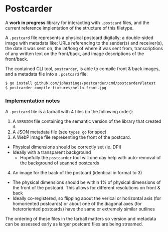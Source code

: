 # Postcarder

A **work in progress** library for interacting with `.postcard` files, and the current reference implentation of the structure of this filetype.

A `.postcard` file represents a physical postcard digitally; a double-sided image with metadata like: URLs referencing to the sender(s) and receiver(s), the date it was sent on, the lat/long of where it was sent from, transcriptions of any written text on the front/back, and image descriptions of the front/back.

The contained CLI tool, `postcarder`, is able to compile front & back images, and a metadata file into a `.postcard` file:

```bash
$ go install github.com/jphastings/postcarder/cmd/postcarder@latest
$ postcarder compile fixtures/hello-front.jpg
```

### Implementation notes

A `.postcard` file is a tarball with 4 files (in the following order):

1. A `VERSION` file containing the semantic version of the library that created it.
2. A JSON metadata file (see `types.go` for spec)
3. A WebP image file representing the front of the postcard.
  - Physical dimensions should be correctly set (ie. DPI)
  - Ideally with a transparent background
    - Hopefully the `postcarder` tool will one day help with auto-removal of the background of scanned postcards
4. An image for the back of the postcard (identical in format to 3)
  - The physical dimensions should be within 1% of physical dimensions of the front of the postcard. This allows for different resolutions on front & back
  - Ideally co-registered, so flipping about the verical or horizontal axis (for homoriented postcards) or about one of the diagonal axes (for heteroriented postcards) have the same or extremely similar outlines

The ordering of these files in the tarball matters so version and metadata can be assessed early as larger postcard files are being streamed.
